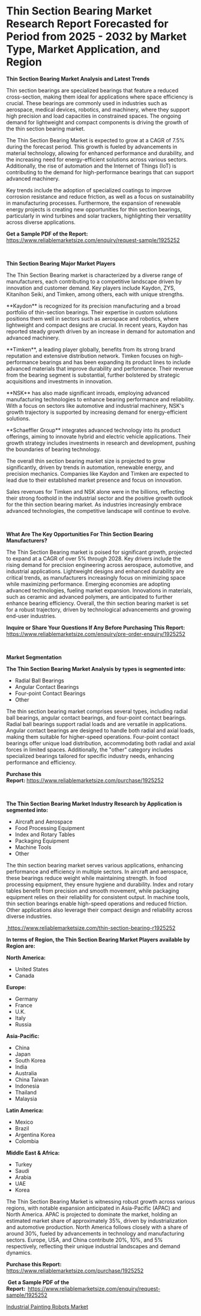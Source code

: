 <p><h1>Thin Section Bearing Market Research Report Forecasted for Period from 2025 -  2032 by Market Type, Market Application, and Region</h1></p><p><strong>Thin Section Bearing Market Analysis and Latest Trends</strong></p>
<p><p>Thin section bearings are specialized bearings that feature a reduced cross-section, making them ideal for applications where space efficiency is crucial. These bearings are commonly used in industries such as aerospace, medical devices, robotics, and machinery, where they support high precision and load capacities in constrained spaces. The ongoing demand for lightweight and compact components is driving the growth of the thin section bearing market.</p><p>The Thin Section Bearing Market is expected to grow at a CAGR of 7.5% during the forecast period. This growth is fueled by advancements in material technology, allowing for enhanced performance and durability, and the increasing need for energy-efficient solutions across various sectors. Additionally, the rise of automation and the Internet of Things (IoT) is contributing to the demand for high-performance bearings that can support advanced machinery. </p><p>Key trends include the adoption of specialized coatings to improve corrosion resistance and reduce friction, as well as a focus on sustainability in manufacturing processes. Furthermore, the expansion of renewable energy projects is creating new opportunities for thin section bearings, particularly in wind turbines and solar trackers, highlighting their versatility across diverse applications.</p></p>
<p><strong>Get a Sample PDF of the Report:&nbsp;</strong> <a href="https://www.reliablemarketsize.com/enquiry/request-sample/1925252?utm_campaign=1143&utm_medium=2&utm_source=Github&utm_content=ia&utm_term=14012025&utm_id=thin-section-bearing">https://www.reliablemarketsize.com/enquiry/request-sample/1925252</a></p>
<p>&nbsp;</p>
<p><strong>Thin Section Bearing Major Market Players</strong></p>
<p><p>The Thin Section Bearing market is characterized by a diverse range of manufacturers, each contributing to a competitive landscape driven by innovation and customer demand. Key players include Kaydon, ZYS, Kitanihon Seiki, and Timken, among others, each with unique strengths.</p><p>**Kaydon** is recognized for its precision manufacturing and a broad portfolio of thin-section bearings. Their expertise in custom solutions positions them well in sectors such as aerospace and robotics, where lightweight and compact designs are crucial. In recent years, Kaydon has reported steady growth driven by an increase in demand for automation and advanced machinery.</p><p>**Timken**, a leading player globally, benefits from its strong brand reputation and extensive distribution network. Timken focuses on high-performance bearings and has been expanding its product lines to include advanced materials that improve durability and performance. Their revenue from the bearing segment is substantial, further bolstered by strategic acquisitions and investments in innovation.</p><p>**NSK** has also made significant inroads, employing advanced manufacturing technologies to enhance bearing performance and reliability. With a focus on sectors like automotive and industrial machinery, NSK's growth trajectory is supported by increasing demand for energy-efficient solutions.</p><p>**Schaeffler Group** integrates advanced technology into its product offerings, aiming to innovate hybrid and electric vehicle applications. Their growth strategy includes investments in research and development, pushing the boundaries of bearing technology.</p><p>The overall thin section bearing market size is projected to grow significantly, driven by trends in automation, renewable energy, and precision mechanics. Companies like Kaydon and Timken are expected to lead due to their established market presence and focus on innovation.</p><p>Sales revenues for Timken and NSK alone were in the billions, reflecting their strong foothold in the industrial sector and the positive growth outlook for the thin section bearing market. As industries increasingly embrace advanced technologies, the competitive landscape will continue to evolve.</p></p>
<p>&nbsp;</p>
<p><strong>What Are The Key Opportunities For Thin Section Bearing Manufacturers?</strong></p>
<p><p>The Thin Section Bearing market is poised for significant growth, projected to expand at a CAGR of over 5% through 2028. Key drivers include the rising demand for precision engineering across aerospace, automotive, and industrial applications. Lightweight designs and enhanced durability are critical trends, as manufacturers increasingly focus on minimizing space while maximizing performance. Emerging economies are adopting advanced technologies, fueling market expansion. Innovations in materials, such as ceramic and advanced polymers, are anticipated to further enhance bearing efficiency. Overall, the thin section bearing market is set for a robust trajectory, driven by technological advancements and growing end-user industries.</p></p>
<p><strong>Inquire or Share Your Questions If Any Before Purchasing This Report:</strong> <a href="https://www.reliablemarketsize.com/enquiry/pre-order-enquiry/1925252?utm_campaign=1143&utm_medium=2&utm_source=Github&utm_content=ia&utm_term=14012025&utm_id=thin-section-bearing">https://www.reliablemarketsize.com/enquiry/pre-order-enquiry/1925252</a></p>
<p>&nbsp;</p>
<p><strong>Market Segmentation</strong></p>
<p><strong>The Thin Section Bearing Market Analysis by types is segmented into:</strong></p>
<p><ul><li>Radial Ball Bearings</li><li>Angular Contact Bearings</li><li>Four-point Contact Bearings</li><li>Other</li></ul></p>
<p><p>The thin section bearing market comprises several types, including radial ball bearings, angular contact bearings, and four-point contact bearings. Radial ball bearings support radial loads and are versatile in applications. Angular contact bearings are designed to handle both radial and axial loads, making them suitable for higher-speed operations. Four-point contact bearings offer unique load distribution, accommodating both radial and axial forces in limited spaces. Additionally, the "other" category includes specialized bearings tailored for specific industry needs, enhancing performance and efficiency.</p></p>
<p><strong>Purchase this Report:&nbsp;</strong><a href="https://www.reliablemarketsize.com/purchase/1925252?utm_campaign=1143&utm_medium=2&utm_source=Github&utm_content=ia&utm_term=14012025&utm_id=thin-section-bearing">https://www.reliablemarketsize.com/purchase/1925252</a></p>
<p>&nbsp;</p>
<p><strong>The Thin Section Bearing Market Industry Research by Application is segmented into:</strong></p>
<p><ul><li>Aircraft and Aerospace</li><li>Food Processing Equipment</li><li>Index and Rotary Tables</li><li>Packaging Equipment</li><li>Machine Tools</li><li>Other</li></ul></p>
<p><p>The thin section bearing market serves various applications, enhancing performance and efficiency in multiple sectors. In aircraft and aerospace, these bearings reduce weight while maintaining strength. In food processing equipment, they ensure hygiene and durability. Index and rotary tables benefit from precision and smooth movement, while packaging equipment relies on their reliability for consistent output. In machine tools, thin section bearings enable high-speed operations and reduced friction. Other applications also leverage their compact design and reliability across diverse industries.</p></p>
<p><a href="https://www.reliablemarketsize.com/thin-section-bearing-r1925252?utm_campaign=1143&utm_medium=2&utm_source=Github&utm_content=ia&utm_term=14012025&utm_id=thin-section-bearing">&nbsp;https://www.reliablemarketsize.com/thin-section-bearing-r1925252</a></p>
<p><strong>In terms of Region, the Thin Section Bearing Market Players available by Region are:</strong></p>
<p>
    <p> <strong> North America: </strong>
        <ul>
            <li>United States</li>
            <li>Canada</li>
        </ul>
        </p> 
    <p> <strong> Europe: </strong>
        <ul>
            <li>Germany</li>
            <li>France</li>
            <li>U.K.</li>
            <li>Italy</li>
            <li>Russia</li>
        </ul>
        </p> 
    <p> <strong> Asia-Pacific: </strong>
        <ul>
            <li>China</li>
            <li>Japan</li>
            <li>South Korea</li>
            <li>India</li>
            <li>Australia</li>
            <li>China Taiwan</li>
            <li>Indonesia</li>
            <li>Thailand</li>
            <li>Malaysia</li>
        </ul>
        </p> 
    <p> <strong> Latin America: </strong>
        <ul>
            <li>Mexico</li>
            <li>Brazil</li>
            <li>Argentina Korea</li>
            <li>Colombia</li>
        </ul>
        </p> 
    <p> <strong> Middle East & Africa: </strong>
        <ul>
            <li>Turkey</li>
            <li>Saudi</li>
            <li>Arabia</li>
            <li>UAE</li>
            <li>Korea</li>
        </ul>
    </p>
    </p>
<p><p>The Thin Section Bearing Market is witnessing robust growth across various regions, with notable expansion anticipated in Asia-Pacific (APAC) and North America. APAC is projected to dominate the market, holding an estimated market share of approximately 35%, driven by industrialization and automotive production. North America follows closely with a share of around 30%, fueled by advancements in technology and manufacturing sectors. Europe, USA, and China contribute 20%, 10%, and 5% respectively, reflecting their unique industrial landscapes and demand dynamics.</p></p>
<p><strong>Purchase this Report: </strong><a href="https://www.reliablemarketsize.com/purchase/1925252?utm_campaign=1143&utm_medium=2&utm_source=Github&utm_content=ia&utm_term=14012025&utm_id=thin-section-bearing">https://www.reliablemarketsize.com/purchase/1925252</a></p>
<p>&nbsp;<strong>Get a Sample PDF of the Report:&nbsp;&nbsp;</strong><a href="https://www.reliablemarketsize.com/enquiry/request-sample/1925252?utm_campaign=1143&utm_medium=2&utm_source=Github&utm_content=ia&utm_term=14012025&utm_id=thin-section-bearing">https://www.reliablemarketsize.com/enquiry/request-sample/1925252</a></p>
<p><strong></strong></p>
<p><p><a href="https://github.com/castoriffic/Market-Research-Report-List-5/blob/main/industrial-painting-robots-market.md?utm_campaign=1143&utm_medium=2&utm_source=Github&utm_content=ia&utm_term=14012025&utm_id=thin-section-bearing">Industrial Painting Robots Market</a></p></p>